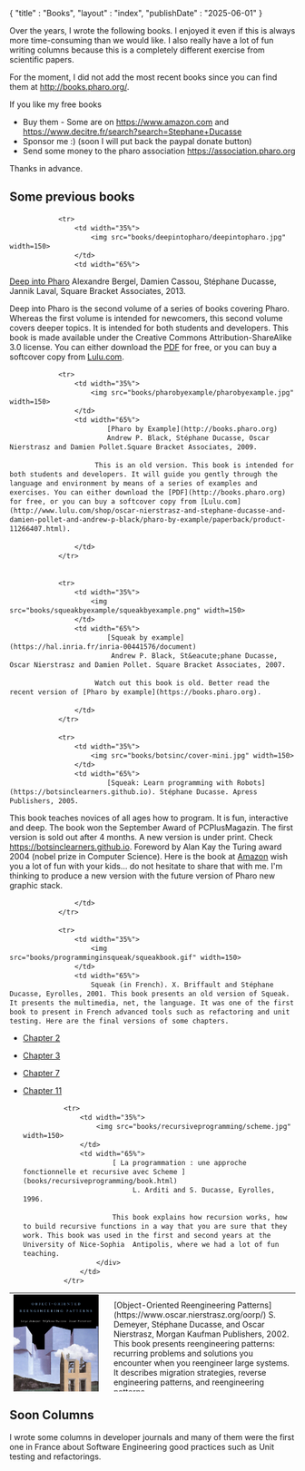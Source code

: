 {
"title" : "Books",
"layout" : "index",
"publishDate" : "2025-06-01"
}

Over the years, I wrote the following books. I enjoyed it even if this is always more time-consuming than we would like. I also really have a lot of fun writing columns because this is a completely different exercise from scientific papers.

For the moment, I did not add the most recent books since you can find them at http://books.pharo.org/.

If you like my free books
- Buy them - Some are on https://www.amazon.com and https://www.decitre.fr/search?search=Stephane+Ducasse
- Sponsor me :) (soon I will put back the paypal donate button)
- Send some money to the pharo association https://association.pharo.org

Thanks in advance. 

## Some previous books

<table width="95%" height="174">

<tr>
<td width="35%">
                        <img src="books/reengineeringpatterns/oorp-cover.jpg" width=150>
</td>
<td width="65%">
[Object-Oriented Reengineering Patterns](https://www.oscar.nierstrasz.org/oorp/)
S. Demeyer, Stéphane Ducasse, and Oscar Nierstrasz, Morgan Kaufman Publishers, 2002.
This book presents reengineering patterns: recurring problems and solutions you encounter when
you reengineer large systems. It describes migration strategies, reverse engineering patterns, and reengineering patterns.                           
</td>
</tr>


                <tr>
                    <td width="35%">
                        <img src="books/deepintopharo/deepintopharo.jpg" width=150>
                    </td>
                    <td width="65%">
                       
[Deep into Pharo](http://books.pharo.org)
Alexandre Bergel, Damien Cassou, Stéphane Ducasse, Jannik Laval, Square Bracket Associates, 2013.
                       
Deep into Pharo is the second volume of a series of books covering Pharo. Whereas the first volume is intended for newcomers, this second volume covers deeper topics. It is intended for both students and developers. This book is made available under the Creative Commons Attribution-ShareAlike 3.0 license. You can either download the 
[PDF](https://books.pharo.org) for free, or you can buy a softcover copy from [Lulu.com](http://www.lulu.com/shop/alexandre-bergel-and-damien-cassou-and-stephane-ducasse-and-jannik-laval/deep-into-pharo/paperback/product-21184147.html).
                    </td>
                </tr>



                <tr>
                    <td width="35%">
                        <img src="books/pharobyexample/pharobyexample.jpg" width=150>
                    </td>
                    <td width="65%">
                            [Pharo by Example](http://books.pharo.org)
                            Andrew P. Black, Stéphane Ducasse, Oscar Nierstrasz and Damien Pollet.Square Bracket Associates, 2009.

                         This is an old version. This book is intended for both students and developers. It will guide you gently through the language and environment by means of a series of examples and exercises. You can either download the [PDF](http://books.pharo.org) for free, or you can buy a softcover copy from [Lulu.com](http://www.lulu.com/shop/oscar-nierstrasz-and-stephane-ducasse-and-damien-pollet-and-andrew-p-black/pharo-by-example/paperback/product-11266407.html). 
                        	    
                    </td>
                </tr>


                <tr>
                    <td width="35%">
                        <img src="books/squeakbyexample/squeakbyexample.png" width=150>
                    </td>
                    <td width="65%">
                            [Squeak by example](https://hal.inria.fr/inria-00441576/document)
                             Andrew P. Black, St&eacute;phane Ducasse, Oscar Nierstrasz and Damien Pollet. Square Bracket Associates, 2007.

                         Watch out this book is old. Better read the recent version of [Pharo by example](https://books.pharo.org).
                        	    
                    </td>
                </tr>

                <tr>
                    <td width="35%">
                        <img src="books/botsinc/cover-mini.jpg" width=150>
                    </td>
                    <td width="65%">
                            [Squeak: Learn programming with Robots](https://botsinclearners.github.io). Stéphane Ducasse. Apress Publishers, 2005.

This book teaches novices of all ages how to program. It is fun, interactive and deep. The book won the September Award of PCPlusMagazin. The first version is sold out after 4 months. A new version is under print. Check https://botsinclearners.github.io. Foreword by Alan Kay the Turing award 2004 (nobel prize in Computer Science). 
Here is the book at [Amazon](http://www.amazon.com/exec/obidos/search-handle-form/002-5536216-8746432) wish you a lot of fun with your kids... do not hesitate to share that with me. I'm thinking to produce a new version with the future version of Pharo new graphic stack.
                            
                    </td>
                </tr>

                <tr>
                    <td width="35%">
                        <img src="books/programminginsqueak/squeakbook.gif" width=150>
                    </td>
                    <td width="65%">
                        Squeak (in French). X. Briffault and Stéphane Ducasse, Eyrolles, 2001. This book presents an old version of Squeak. It presents the multimedia, net, the language. It was one of the first book to present in French advanced tools such as refactoring and unit testing. Here are the final versions of some chapters.
             	 
- [Chapter 2](books/programminginsqueak/chap02.pdf)
- [Chapter 3](books/programminginsqueak/chap03.pdf)
- [Chapter 7](books/programminginsqueak/chap07.pdf)
- [Chapter 11](books/programminginsqueak/chap11.pdf)
                    </td>
                </tr>

                <tr>
                    <td width="35%">
                        <img src="books/recursiveprogramming/scheme.jpg" width=150>
                    </td>
                    <td width="65%">
                            [ La programmation : une approche fonctionnelle et recursive avec Scheme ](books/recursiveprogramming/book.html)
                                 L. Arditi and S. Ducasse, Eyrolles, 1996.
                           
                            This book explains how recursion works, how to build recursive functions in a way that you are sure that they work. This book was used in the first and second years at the University of Nice-Sophia  Antipolis, where we had a lot of fun teaching.
                        </div>
                    </td>
                </tr>

</table>


## Soon Columns

I wrote some columns in developer journals and many of them were the first one in France about Software Engineering good practices such as Unit testing and refactorings.




